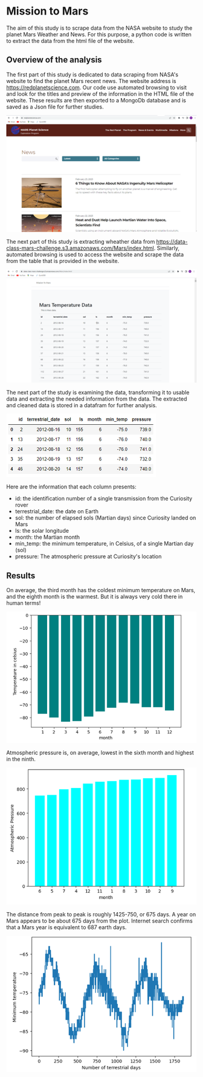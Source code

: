 # Mission to Mars
The aim of this study is to scrape data from the NASA website to study the planet Mars Weather and News. For this purpose, a python code is written to extract the data from the html file of the website.

## Overview of the analysis
The first part of this study is dedicated to data scraping from NASA's website to find the planet Mars recent news. The website address is https://redplanetscience.com. Our code use automated browsing to visit and look for the titles and preview of the information in the HTML file of the website. These results are then exported to a MongoDb database and is saved as a Json file for further studies.

![Mars_News_Website](Resources/articles_website.PNG)


The next part of this study is extracting wheather data from https://data-class-mars-challenge.s3.amazonaws.com/Mars/index.html. Similarly, automated browsing is used to access the website and scrape the data from the table that is provided in the website.


![Mars_Whether_Website](Resources/Wheather_data_website.PNG)

The next part of the study is examining the data, transforming it to usable data and extracting the needed information from the data. The extracted and cleaned data is stored in a datafram for further analysis.

![Pandas_data_frame](Resources/pandas_imported_data.PNG)

Here are the information that each column presents: 
  - id: the identification number of a single transmission from the Curiosity rover
  - terrestrial_date: the date on Earth
  - sol: the number of elapsed sols (Martian days) since Curiosity landed on Mars
  - ls: the solar longitude
  - month: the Martian month
  - min_temp: the minimum temperature, in Celsius, of a single Martian day (sol)
  - pressure: The atmospheric pressure at Curiosity's location

## Results
On average, the third month has the coldest minimum temperature on Mars, and the eighth month is the warmest. But it is always very cold there in human terms!


![Mars_Whether_Website](Resources/temp_by_month.PNG)

Atmospheric pressure is, on average, lowest in the sixth month and highest in the ninth.

![Mars_Whether_Website](Resources/pressure_by_month.PNG)

The distance from peak to peak is roughly 1425-750, or 675 days. A year on Mars appears to be about 675 days from the plot. Internet search confirms that a Mars year is equivalent to 687 earth days.

![Mars_Whether_Website](Resources/temp_by_Earth_day.PNG)
